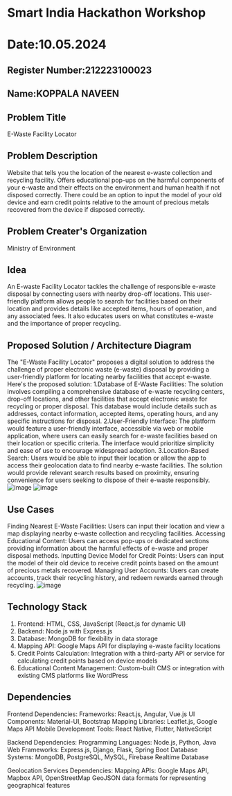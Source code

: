 # Smart India Hackathon Workshop
# Date:10.05.2024
## Register Number:212223100023
## Name:KOPPALA NAVEEN
## Problem Title
E-Waste Facility Locator
## Problem Description
Website that tells you the location of the nearest e-waste collection and recycling facility. Offers educational pop-ups on the harmful components of your e-waste and their effects on the environment and human health if not disposed correctly. There could be an option to input the model of your old device and earn credit points relative to the amount of precious metals recovered from the device if disposed correctly.
## Problem Creater's Organization
Ministry of Environment

## Idea

An E-waste Facility Locator tackles the challenge of responsible e-waste disposal by connecting users with nearby drop-off locations. This user-friendly platform allows people to search for facilities based on their location and provides details like accepted items, hours of operation, and any associated fees. It also educates users on what constitutes e-waste and the importance of proper recycling.

## Proposed Solution / Architecture Diagram
The "E-Waste Facility Locator" proposes a digital solution to address the challenge of proper electronic waste (e-waste) disposal by providing a user-friendly platform for locating nearby facilities that accept e-waste. Here's the proposed solution: 1.Database of E-Waste Facilities: The solution involves compiling a comprehensive database of e-waste recycling centers, drop-off locations, and other facilities that accept electronic waste for recycling or proper disposal. This database would include details such as addresses, contact information, accepted items, operating hours, and any specific instructions for disposal. 2.User-Friendly Interface: The platform would feature a user-friendly interface, accessible via web or mobile application, where users can easily search for e-waste facilities based on their location or specific criteria. The interface would prioritize simplicity and ease of use to encourage widespread adoption. 3.Location-Based Search: Users would be able to input their location or allow the app to access their geolocation data to find nearby e-waste facilities. The solution would provide relevant search results based on proximity, ensuring convenience for users seeking to dispose of their e-waste responsibly.
![image](https://github.com/AshwinAkash24/SIHPS/assets/144979248/496c2c40-1688-4ed9-ba9d-52e0bfcaea9f)
![image](https://github.com/MangariDeeraj/SIHPS/assets/149365485/f454ec46-b8d0-43c3-b72d-aae2fb8a9948)

## Use Cases
Finding Nearest E-Waste Facilities: Users can input their location and view a map displaying nearby e-waste collection and recycling facilities.
Accessing Educational Content: Users can access pop-ups or dedicated sections providing information about the harmful effects of e-waste and proper disposal methods.
Inputting Device Model for Credit Points: Users can input the model of their old device to receive credit points based on the amount of precious metals recovered.
Managing User Accounts: Users can create accounts, track their recycling history, and redeem rewards earned through recycling.
![image](https://github.com/AshwinAkash24/SIHPS/assets/144979248/ca515035-de00-4158-b810-6a783116ee1d)
## Technology Stack
1. Frontend: HTML, CSS, JavaScript (React.js for dynamic UI)
2. Backend: Node.js with Express.js
3. Database: MongoDB for flexibility in data storage
4. Mapping API: Google Maps API for displaying e-waste facility locations
5. Credit Points Calculation: Integration with a third-party API or service for calculating credit points based on device models
6. Educational Content Management: Custom-built CMS or integration with existing CMS platforms like WordPress
## Dependencies
Frontend Dependencies: Frameworks: React.js, Angular, Vue.js UI Components: Material-UI, Bootstrap Mapping Libraries: Leaflet.js, Google Maps API Mobile Development Tools: React Native, Flutter, NativeScript

Backend Dependencies: Programming Languages: Node.js, Python, Java Web Frameworks: Express.js, Django, Flask, Spring Boot Database Systems: MongoDB, PostgreSQL, MySQL, Firebase Realtime Database

Geolocation Services Dependencies: Mapping APIs: Google Maps API, Mapbox API, OpenStreetMap GeoJSON data formats for representing geographical features
